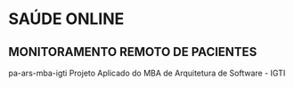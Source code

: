 # SAÚDE ONLINE
## MONITORAMENTO REMOTO DE PACIENTES
pa-ars-mba-igti
Projeto Aplicado do MBA de Arquitetura de Software - IGTI
